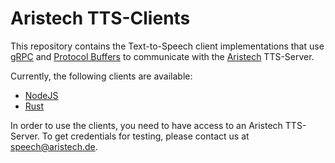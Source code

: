 # Aristech TTS-Clients

This repository contains the Text-to-Speech client implementations that use [gRPC](https://grpc.io/) and [Protocol Buffers](https://developers.google.com/protocol-buffers/) to communicate with the [Aristech](https://aristech.de) TTS-Server.

Currently, the following clients are available:

- [NodeJS](node/README.md)
- [Rust](rust/README.md)

In order to use the clients, you need to have access to an Aristech TTS-Server. To get credentials for testing, please contact us at [speech@aristech.de](mailto:speech@aristech.de).